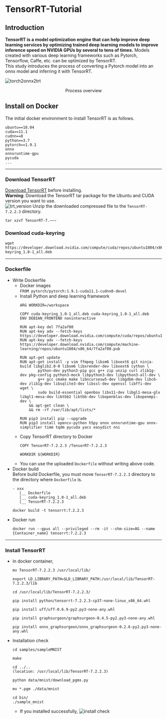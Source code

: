 # TensorRT-Tutorial

## Introduction
**TensorRT is a model optimization engine that can help improve deep learning services 
by optimizing trained deep learning models to improve inference speed on NVIDIA GPUs by 
several to tens of times.** Models created with various deep learning frameworks such as 
Pytorch, Tensorflow, Caffe, etc. can be optimized by TensorRT.  
This study introduces the process of converting a Pytorch model into an onnx model and inferring it with TensorRT.


![torch2onnx2trt](https://user-images.githubusercontent.com/81670026/161904421-e6e6d00b-1bd9-42b3-915b-dba1f8ba3997.PNG)
<div align="center"> Process overview </div>

## Install on Docker
The initial docker environment to install TensorRT is as follows.  
```
ubuntu==18.04
cuda==11.1
cudnn==8
python==3.7
pytorch==1.9.1
onnx
onnxruntime-gpu
pycuda
...
```
***
### Download TensorRT
[Download TensorRT](https://developer.nvidia.com/nvidia-tensorrt-7x-download) before installing.  
**Warning**: Download the TensorRT tar package for the Ubuntu and CUDA version you want to use.  
![trt_version](https://user-images.githubusercontent.com/81670026/161909345-6222b994-7b10-48d5-9b6c-d4c631b89f2c.PNG)
Unzip the downloaded compressed file to the `TensorRT-7.2.2.3` directory.
```commandline
tar xzvf TensorRT-7.~~~
```
### Download cuda-keyring
```commandline
wget https://developer.download.nvidia.com/compute/cuda/repos/ubuntu1804/x86_64/cuda-keyring_1.0-1_all.deb
```
***
### Dockerfile
- Write Dockerfile  
  + Docker images  
  `FROM pytorch/pytorch:1.9.1-cuda11.1-cudnn8-devel`
  + Install Python and deep learning framework  
    ```
    ARG WORKDIR=/workspace
    
    COPY cuda-keyring_1.0-1_all.deb cuda-keyring_1.0-1_all.deb
    ENV DEBIAN_FRONTEND noninteractive
    
    RUN apt-key del 7fa2af80
    RUN apt-key adv --fetch-keys https://developer.download.nvidia.com/compute/cuda/repos/ubuntu1804/x86_64/3bf863cc.pub
    RUN apt-key adv --fetch-keys https://developer.download.nvidia.com/compute/machine-learning/repos/ubuntu1804/x86_64/7fa2af80.pub
    
    RUN apt-get update
    RUN apt-get install -y vim ffmpeg libsm6 libxext6 git ninja-build libglib2.0-0 libsm6 libxrender-dev libxext6 cython \
            python-dev python3-pip gcc g++ zip unzip curl zlib1g-dev pkg-config python3-mock libpython3-dev libpython3-all-dev \
            g++ gcc cmake make libncursesw5-dev libgdbm-dev libc6-dev zlib1g-dev libsqlite3-dev libssl-dev openssl libffi-dev wget \
            sudo build-essential openbox libx11-dev libgl1-mesa-glx libgl1-mesa-dev libtbb2 libtbb-dev libopenblas-dev libopenmpi-dev \
        && apt-get clean \
        && rm -rf /var/lib/apt/lists/*

    RUN pip3 install pip --upgrade
    RUN pip3 install opencv-python h5py onnx onnxruntime-gpu onnx-simplifier timm tqdm pycuda yacs easydict nni
    ```
  + Copy TensorRT directory to Docker
    ```
    COPY TensorRT-7.2.2.3 /TensorRT-7.2.2.3
    
    WORKDIR ${WORKDIR}
    ```
  + You can use the uploaded `Dockerfile` without writing above code.
- Docker build  
  Before build Dockerfile, you must move `TensorRT-7.2.2.3` directory to the directory where `Dockerfile` is.
  ```
  - xxx
     |__ Dockerfile
     |__ cuda-keyring_1.0-1_all.deb
     |__ TensorRT-7.2.2.3
  ```
  ```commandline
  docker build -t tensorrt:7.2.2.3
  ```
- Docker run
  ```commandline
  docker run --gpus all --privileged --rm -it --shm-size=8G --name {Container_name} tensorrt:7.2.2.3
  ```
***
### Install TensorRT  
- In docker container,
  ```commandline
  mv TensorRT-7.2.2.3 /usr/local/lib/
  ```
  ```commandline
  export LD_LIBRARY_PATH=$LD_LIBRARY_PATH:/usr/local/lib/TensorRT-7.2.2.3/lib
  ```
  ```commandline
  cd /usr/local/lib/TensorRT-7.2.2.3/
  ```
  ```commandline
  pip install python/tensorrt-7.2.2.3-cp37-none-linux_x86_64.whl
  ```
  ```commandline
  pip install uff/uff-0.6.9-py2.py3-none-any.whl
  ```
  ```commandline
  pip install graphsurgeon/graphsurgeon-0.4.5-py2.py3-none-any.whl
  ```
  ```commandline
  pip install onnx_graphsurgeon/onnx_graphsurgeon-0.2.6-py2.py3-none-any.whl
  ```

- Installation check
  ```commandline
  cd samples/sampleMNIST
  ```
  ```commandline
  make
  ```
  ```commandline
  cd ../..  
  (location: /usr/local/lib/TensorRT-7.2.2.3)
  ```
  ```commandline
  python data/mnist/download_pgms.py
  ```
  ```commandline
  mv *.pgm ./data/mnist
  ```
  ```commandline
  cd bin/
  ./sample_mnist
  ```
  - If you installed successfully,
    ![install check](https://user-images.githubusercontent.com/81670026/161915569-6e26c8c0-dd5f-4106-a407-d87ba7edb117.PNG)
